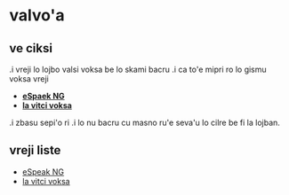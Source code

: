 <!-- Document: README.md

jufra co ciksi tu'a lo valvo'a

Metadata:

  id - ab3013c2-7ba7-4569-83a3-2c71063ff6ae
  author - <qq542vev at https://purl.org/meta/me/>
  version - 0.1.1
  created - 2025-06-16
  modified - 2025-06-21
  copyright - Copyright (C) 2022-2025 qq542vev. Some rights reserved.
  license - <CC-BY-4.0 at https://creativecommons.org/licenses/by/4.0/>
  conforms-to - <https://spec.commonmark.org/current/>

See Also:

   * <Project homepage at https://github.com/qq542vev/valvoha>
   * <Bag report at https://github.com/qq542vev/valvoha/issues>
-->

# valvo'a

## ve ciksi

.i vreji lo lojbo valsi voksa be lo skami bacru .i ca to'e mipri ro lo gismu voksa vreji

 * **[eSpaek NG](https://github.com/espeak-ng/espeak-ng/)**
 * **[la vitci voksa](https://lojban-text-to-speech.hf.space/)**

.i zbasu sepi'o ri .i lo nu bacru cu masno ru'e seva'u lo cilre be fi la lojban.

## vreji liste

 * [eSpeak NG](https://qq542vev.github.io/valvoha/espeak-ng/)
 * [la vitci voksa](https://qq542vev.github.io/valvoha/la-vitci-voksa/)
